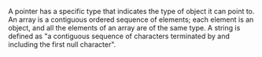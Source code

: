 A pointer has a specific type that indicates the type of object it can point to. An array is a contiguous ordered sequence of elements; each element is an object, and all the elements of an array are of the same type. A string is defined as "a contiguous sequence of characters terminated by and including the first null character".
